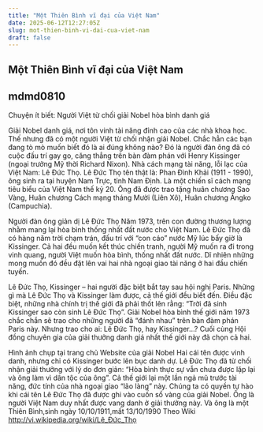 ```yaml
---
title: "Một Thiên Bình vĩ đại của Việt Nam"
date: 2025-06-12T12:27:05Z
slug: mot-thien-binh-vi-dai-cua-viet-nam
draft: false
---
```


## Một Thiên Bình vĩ đại của Việt Nam

## mdmd0810

Chuyện ít biết: Người Việt từ chối giải Nobel hòa bình danh giá

Giải Nobel danh giá, nơi tôn vinh tài năng đỉnh cao của các nhà khoa học. Thế nhưng đã có một người Việt từ chối nhận giải Nobel.
Chắc hẳn các bạn đang tò mò muốn biết đó là ai đúng không nào? Đó là người đàn ông đã có cuộc đấu trí gay go, căng thẳng trên bàn đàm phán với Henry Kissinger (ngoại trưởng Mỹ thời Richard Nixon). Nhà cách mạng tài năng, lỗi lạc của Việt Nam: Lê Đức Thọ.
Lê Đức Thọ tên thật là: Phan Đình Khải (1911 - 1990), ông sinh ra tại huyện Nam Trực, tỉnh Nam Định. Là một chiến sĩ cách mạng tiêu biểu của Việt Nam thế kỷ 20. Ông đã được trao tặng huân chương Sao Vàng, Huân chương Cách mạng tháng Mười (Liên Xô), Huân chương Ăngko (Campuchia).

Người đàn ông giản dị Lê Đức Thọ
Năm 1973, trên con đường thương lượng nhằm mang lại hòa bình thống nhất đất nước cho Việt Nam. Lê Đức Thọ đã có hàng năm trời chạm trán, đấu trí với “con cáo” nước Mỹ lúc bấy giờ là Kissinger. Cả hai đều muốn kết thúc chiến tranh, người Mỹ muốn ra đi trong vinh quang, người Việt muốn hòa bình, thống nhất đất nước. Dĩ nhiên những mong muốn đó đều đặt lên vai hai nhà ngoại giao tài năng ở hai đầu chiến tuyến.

Lê Đức Thọ, Kissinger – hai người đặc biệt bắt tay sau hội nghị Paris.
Những gì mà Lê Đức Thọ và Kissinger làm được, cả thế giới đều biết đến. Điều đặc biệt, những nhà chính trị thế giới đã phải thốt lên rằng: “Trời đã sinh Kissinger sao còn sinh Lê Đức Thọ”.
Giải Nobel hòa bình thế giới năm 1973 chắc chắn sẽ trao cho những người đã “đánh nhau” trên bàn đàm phán Paris này. Nhưng trao cho ai: Lê Đức Thọ, hay Kissinger…? Cuối cùng Hội đồng chuyên gia của giải thưởng danh giá nhất thế giới này đã chọn cả hai.

Hình ảnh chụp tại trang chủ Website của giải Nobel
Hai cái tên được vinh danh, nhưng chỉ có Kissinger bước lên bục danh dự. Lê Đức Thọ đã từ chối nhận giải thưởng với lý do đơn giản: “Hòa bình thực sự vẫn chưa được lặp lại và ông làm vì dân tộc của ông”. Cả thế giới lại một lần ngả mũ trước tài năng, đức tính của nhà ngoại giao “lão làng” này.
Chúng ta có quyền tự hào khi cái tên Lê Đức Thọ đã được ghi vào cuốn sổ vàng của giải Nobel. Ông là người Việt Nam duy nhất được vang danh ở giải thưởng này.
 Và ông là một Thiên Bình,sinh ngày 10/10/1911,mất 13/10/1990
Theo Wiki
http://vi.wikipedia.org/wiki/Lê_Đức_Thọ